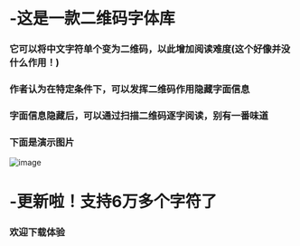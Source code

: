 # -这是一款二维码字体库
### 它可以将中文字符单个变为二维码，以此增加阅读难度(这个好像并没什么作用！)
### 作者认为在特定条件下，可以发挥二维码作用隐藏字面信息
### 字面信息隐藏后，可以通过扫描二维码逐字阅读，别有一番味道
### 下面是演示图片
![image]( https://github.com/hnzxs/xiaosongQRfont/blob/main/QRtestpic.png)

# -更新啦！支持6万多个字符了

### 欢迎下载体验
